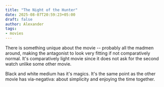 ```yaml
---
title: "The Night of the Hunter"
date: 2025-08-07T20:59:23+05:00
draft: false
author: Alexander
tags:
- movies
---
```


There is something unique about the movie -- probably all the madmen around, making the antagonist to look very fitting if not comparatively normal.
It's comparatively light movie since it does not ask for the second watch unlike some other movie.

Black and white medium has it's magics.
It's the same point as the other movie has via-negativa: about simplicity and enjoying the time together.
